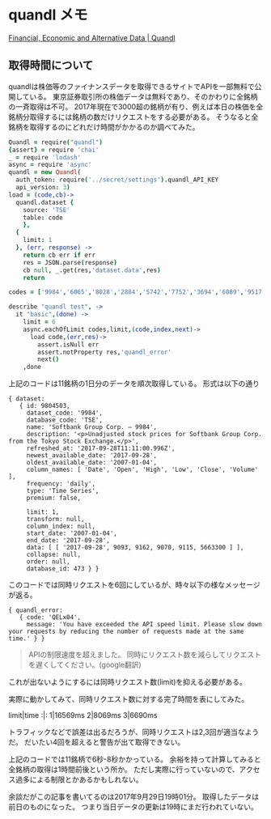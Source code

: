 # quandl メモ
[Financial, Economic and Alternative Data \| Quandl](https://www.quandl.com/)

## 取得時間について

quandlは株価等のファイナンスデータを取得できるサイトでAPIを一部無料で公開している。
東京証券取引所の株価データは無料であり、そのかわりに全銘柄の一斉取得は不可。
2017年現在で3000超の銘柄が有り、例えば本日の株価を全銘柄分取得するには銘柄の数だけリクエストをする必要がある。
そうなると全銘柄を取得するのにどれだけ時間がかかるのか調べてみた。

```coffee
Quandl = require("quandl")
{assert} = require 'chai'
_ = require 'lodash'
async = require 'async'
quandl = new Quandl(
  auth_token: require('../secret/settings').quandl_API_KEY
  api_version: 3)
load = (code,cb)->
  quandl.dataset {
    source: 'TSE'
    table: code
    },
  {
    limit: 1
  }, (err, response) ->
    return cb err if err
    res = JSON.parse(response)
    cb null, _.get(res,'dataset.data',res)
    return

codes = ['9984','6065','8028','2884','5742','7752','3694','6089','9517','5344','7187']

describe "quandl test", ->
  it "basic",(done) ->
    limit = 6
    async.eachOfLimit codes,limit,(code,index,next)->
      load code,(err,res)->
        assert.isNull err
        assert.notProperty res,'quandl_error'
        next()
    ,done

```
上記のコードは11銘柄の1日分のデータを順次取得している。
形式は以下の通り

```
{ dataset:
   { id: 9804503,
     dataset_code: '9984',
     database_code: 'TSE',
     name: 'Softbank Group Corp. — 9984',
     description: '<p>Unadjusted stock prices for Softbank Group Corp. from the Tokyo Stock Exchange.</p>',
     refreshed_at: '2017-09-28T11:11:00.996Z',
     newest_available_date: '2017-09-28',
     oldest_available_date: '2007-01-04',
     column_names: [ 'Date', 'Open', 'High', 'Low', 'Close', 'Volume' ],
     frequency: 'daily',
     type: 'Time Series',
     premium: false,

     limit: 1,
     transform: null,
     column_index: null,
     start_date: '2007-01-04',
     end_date: '2017-09-28',
     data: [ [ '2017-09-28', 9093, 9162, 9070, 9115, 5663300 ] ],
     collapse: null,
     order: null,
     database_id: 473 } }
```
 このコードでは同時リクエストを6回にしているが、時々以下の様なメッセージが返る。

```
{ quandl_error:
   { code: 'QELx04',
     message: 'You have exceeded the API speed limit. Please slow down your requests by reducing the number of requests made at the same time.' } }
```
> APIの制限速度を超えました。 同時にリクエスト数を減らしてリクエストを遅くしてください。(google翻訳)

これが出ないようにするには同時リクエスト数(limit)を抑える必要がある。


実際に動かしてみて、同時リクエスト数に対する完了時間を表にしてみた。

limit|time
:|:
1|16569ms
2|8069ms
3|6690ms

トラフィックなどで誤差は出るだろうが、同時リクエストは2,3回が適当なようだ。
だいたい4回を超えると警告が出て取得できない。

上記のコードでは11銘柄で6秒-8秒かかっている。
余裕を持って計算してみると全銘柄の取得は1時間前後という所か。
ただし実際に行っていないので、アクセス過多による制限とかあるかもしれない。



余談だがこの記事を書いてるのは2017年9月29日19時01分。
取得したデータは前日のものになった。
つまり当日データの更新は19時にまだ行われていない。
